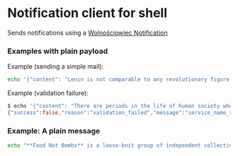 Notification client for shell
=============================

Sends notifications using a [Wolnościowiec Notification](https://github.com/Wolnosciowiec/wolnosciowiec-notification)


### Examples with plain payload

Example (sending a simple mail):
```bash
echo '{"content": "Lenin is not comparable to any revolutionary figure in history. Revolutionaries have had ideals. Lenin has none. He is a madman, an immolator, wishful of burning, and slaughter, and sacrificing.", "title": "A Kropotkin quote", "group_name": "email"}' | ./notification-send --type MailMessage
```

Example (validation failure):
```bash
$ echo '{"content": "There are periods in the life of human society when revolution becomes an imperative necessity, when it proclaims itself as inevitable": "A Kropotkin quote", "group_name": "email"}' | ./notification-send --type Exception  
{"success":false,"reason":"validation_failed","message":"service_name_required, request_information_required, exception_message_required"}

```

### Example: A plain message

```bash
echo "**Food Not Bombs** is a loose-knit group of independent collectives, serving free vegan and vegetarian food to others. Food Not Bombs' ideology is that myriad corporate and government priorities are skewed to allow hunger to persist in the midst of abundance. To demonstrate this (and to reduce costs), a large amount of the food served by the group is surplus food from grocery stores, bakeries and markets that would otherwise go to waste. This group exhibits a form of franchise activism." | ./bin/notification-message-send -g slack -t "Food Not Bombs" -i test_id
```
